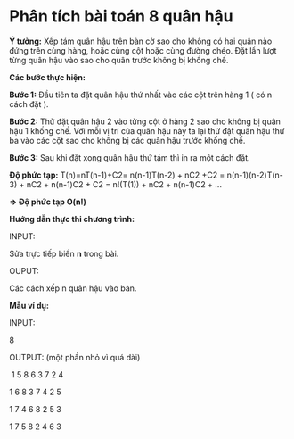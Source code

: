 # Phân tích bài toán 8 quân hậu


**Ý tưởng:** Xếp tám quân hậu trên bàn cờ sao cho không có hai quân nào đứng trên cùng hàng, hoặc cùng cột hoặc cùng đường chéo. Đặt lần lượt từng quân hậu vào sao cho quân trước không bị khống chế.

**Các bước thực hiện:**

**Bước 1:** Đầu tiên ta đặt quân hậu thứ nhất vào các cột trên hàng 1 ( có n cách đặt ).

**Bước 2:** Thử đặt quân hậu 2 vào từng cột ở hàng 2 sao cho không bị quân hậu 1 khống chế. Với mỗi vị trí của quân hậu này ta lại thử đặt quân hậu thứ ba vào các cột sao cho không bị các quân hậu trước khống chế.

**Bước 3:** Sau khi đặt xong quân hậu thứ tám thì in ra một cách đặt.

**Độ phức tạp:**
 T(n)=nT(n-1)+C2= n(n-1)T(n-2) + nC2 +C2 = n(n-1)(n-2)T(n-3) + nC2 + n(n-1)C2 + C2 = n!(T(1)) + nC2 + n(n-1)C2 + ... 
 
 **=> Độ phức tạp O(n!)**


**Hướng dẫn thực thi chương trình:** 

INPUT:

Sửa trực tiếp biến **n** trong bài.

OUPUT:

Các cách xếp n quân hậu vào bàn.

**Mẫu ví dụ:**

INPUT:

8

OUTPUT: (một phần nhỏ vì quá dài)

 1 5 8 6 3 7 2 4
 
 1 6 8 3 7 4 2 5
 
 1 7 4 6 8 2 5 3
 
 1 7 5 8 2 4 6 3
